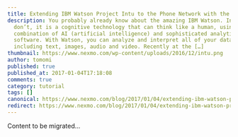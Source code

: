 ```yaml
---
title: Extending IBM Watson Project Intu to the Phone Network with the Nexmo Voice API
description: You probably already know about the amazing IBM Watson. In case you
  don’t, it is a cognitive technology that can think like a human, using a
  combination of AI (artificial intelligence) and sophisticated analytical
  software. With Watson, you can analyze and interpret all of your data,
  including text, images, audio and video. Recently at the […]
thumbnail: https://www.nexmo.com/wp-content/uploads/2016/12/intu.png
author: tomomi
published: true
published_at: 2017-01-04T17:18:08
comments: true
category: tutorial
tags: []
canonical: https://www.nexmo.com/blog/2017/01/04/extending-ibm-watson-project-intu-to-the-phone-network-with-the-nexmo-voice-api-dr
redirect: https://www.nexmo.com/blog/2017/01/04/extending-ibm-watson-project-intu-to-the-phone-network-with-the-nexmo-voice-api-dr
---
```

Content to be migrated...
